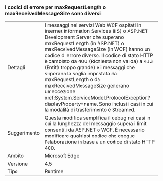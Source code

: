 ### <a name="error-codes-for-maxrequestlength-or-maxreceivedmessagesize-are-different"></a>I codici di errore per maxRequestLength o maxReceivedMessageSize sono diversi

|   |   |
|---|---|
|Dettagli|I messaggi nei servizi Web WCF ospitati in Internet Information Services (IIS) o ASP.NET Development Server che superano maxRequestLength (in ASP.NET) o maxReceivedMessageSize (in WCF) hanno un codice di errore diverso. Il codice di stato HTTP è cambiato da 400 (Richiesta non valida) a 413 (Entità troppo grande) e i messaggi che superano la soglia impostata da maxRequestLength o da maxReceivedMessageSize generano un'eccezione <xref:System.ServiceModel.ProtocolException?displayProperty=name>. Sono inclusi i casi in cui la modalità di trasferimento è Streamed.|
|Suggerimento|Questa modifica semplifica il debug nei casi in cui la lunghezza del messaggio supera i limiti consentiti da ASP.NET o WCF. È necessario modificare qualsiasi codice che esegue l'elaborazione in base a un codice di stato HTTP 400.|
|Ambito|Microsoft Edge|
|Versione|4.5|
|Tipo|Runtime|

